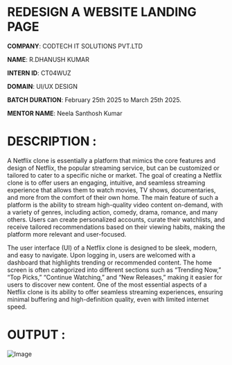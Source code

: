 # REDESIGN A WEBSITE LANDING PAGE
**COMPANY**: CODTECH IT SOLUTIONS PVT.LTD

**NAME**: R.DHANUSH KUMAR

**INTERN ID**: CT04WUZ

**DOMAIN**: UI/UX DESIGN

**BATCH DURATION**: February 25th 2025 to March 25th 2025.

**MENTOR NAME**: Neela Santhosh Kumar

# DESCRIPTION :

A Netflix clone is essentially a platform that mimics the core features and design of Netflix, the popular streaming service, but can be customized or tailored to cater to a specific niche or market. The goal of creating a Netflix clone is to offer users an engaging, intuitive, and seamless streaming experience that allows them to watch movies, TV shows, documentaries, and more from the comfort of their own home. The main feature of such a platform is the ability to stream high-quality video content on-demand, with a variety of genres, including action, comedy, drama, romance, and many others. Users can create personalized accounts, curate their watchlists, and receive tailored recommendations based on their viewing habits, making the platform more relevant and user-focused.

The user interface (UI) of a Netflix clone is designed to be sleek, modern, and easy to navigate. Upon logging in, users are welcomed with a dashboard that highlights trending or recommended content. The home screen is often categorized into different sections such as “Trending Now,” “Top Picks,” “Continue Watching,” and “New Releases,” making it easier for users to discover new content. One of the most essential aspects of a Netflix clone is its ability to offer seamless streaming experiences, ensuring minimal buffering and high-definition quality, even with limited internet speed.

# OUTPUT :

![Image](https://github.com/user-attachments/assets/e88bc504-338d-4169-b08b-58b7397b9558)
